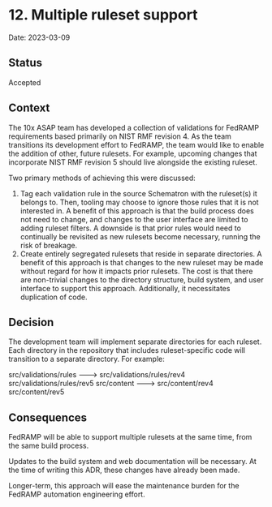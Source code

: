 # 12. Multiple ruleset support

Date: 2023-03-09

## Status

Accepted

## Context

The 10x ASAP team has developed a collection of validations for FedRAMP requirements based primarily on NIST RMF revision 4. As the team transitions its development effort to FedRAMP, the team would like to enable the addition of other, future rulesets. For example, upcoming changes that incorporate NIST RMF revision 5 should live alongside the existing ruleset.

Two primary methods of achieving this were discussed:

1. Tag each validation rule in the source Schematron with the ruleset(s) it belongs to. Then, tooling may choose to ignore those rules that it is not interested in. A benefit of this approach is that the build process does not need to change, and changes to the user interface are limited to adding ruleset filters. A downside is that prior rules would need to continually be revisited as new rulesets become necessary, running the risk of breakage.
2. Create entirely segregated rulesets that reside in separate directories. A benefit of this approach is that changes to the new ruleset may be made without regard for how it impacts prior rulesets. The cost is that there are non-trivial changes to the directory structure, build system, and user interface to support this approach. Additionally, it necessitates duplication of code.

## Decision

The development team will implement separate directories for each ruleset. Each directory in the repository that includes ruleset-specific code will transition to a separate directory. For example:

src/validations/rules   --->   src/validations/rules/rev4
                               src/validations/rules/rev5
src/content             --->   src/content/rev4
                               src/content/rev5

## Consequences

FedRAMP will be able to support multiple rulesets at the same time, from the same build process.

Updates to the build system and web documentation will be necessary. At the time of writing this ADR, these changes have already been made.

Longer-term, this approach will ease the maintenance burden for the FedRAMP automation engineering effort.
